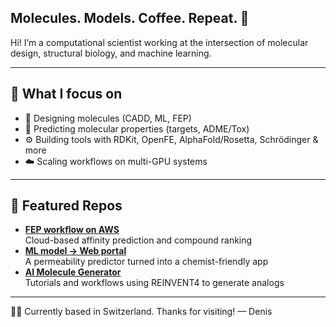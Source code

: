 ## Molecules. Models. Coffee. Repeat. 👋

Hi! I’m a computational scientist working at the intersection of molecular design, structural biology, and machine learning.

---

## 🔧 What I focus on

- 🧬 Designing molecules (CADD, ML, FEP)
- 🧠 Predicting molecular properties (targets, ADME/Tox)
- ⚙️ Building tools with RDKit, OpenFE, AlphaFold/Rosetta, Schrödinger & more
- ☁️ Scaling workflows on multi-GPU systems

---

## 📂 Featured Repos  

- **[FEP workflow on AWS](https://github.com/dbucher1234/openfe-fep-aws)**  
  Cloud-based affinity prediction and compound ranking
- **[ML model → Web portal](https://github.com/dbucher1234/ml-web-portal)**  
  A permeability predictor turned into a chemist-friendly app  
- **[AI Molecule Generator](https://github.com/dbucher1234/AI_molecular_generator)**  
  Tutorials and workflows using REINVENT4 to generate analogs

---

🧑‍🔬 Currently based in Switzerland. 
Thanks for visiting! — Denis
